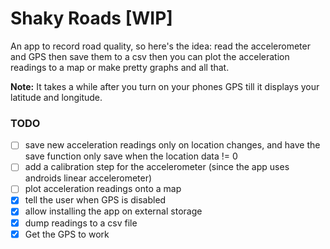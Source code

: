 # Shaky Roads [WIP]

An app to record road quality, so here's the idea: read the accelerometer and GPS then save them to
a csv then you can plot the acceleration readings to a map or make pretty graphs and all that.

**Note:** It takes a while after you turn on your phones GPS till it displays your latitude and longitude.

### TODO

- [ ] save new acceleration readings only on location changes, and have the save
      function only save when the location data != 0
- [ ] add a calibration step for the accelerometer (since the app uses androids linear accelerometer)
- [ ] plot acceleration readings onto a map
- [x] tell the user when GPS is disabled
- [x] allow installing the app on external storage
- [x] dump readings to a csv file
- [x] Get the GPS to work
